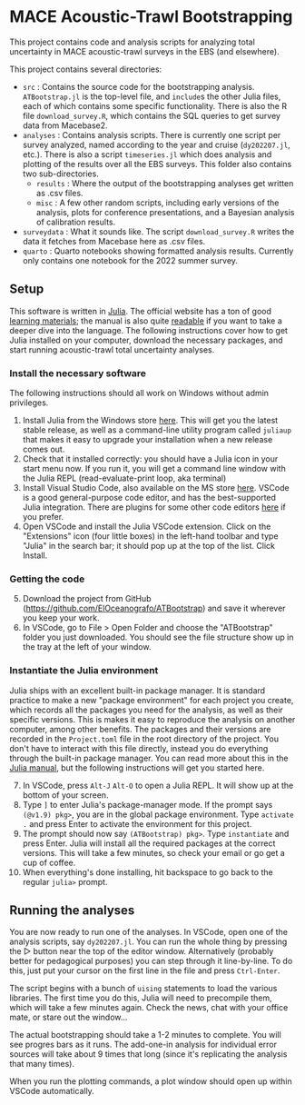 # MACE Acoustic-Trawl Bootstrapping 

This project contains code and analysis scripts for analyzing total uncertainty in 
MACE acoustic-trawl surveys in the EBS (and elsewhere).

This project contains several directories:

* `src` : Contains the source code for the bootstrapping analysis. `ATBootstrap.jl` is the
top-level file, and `include`s the other Julia files, each of which contains some specific
functionality. There is also the R file `download_survey.R`, which contains the SQL 
queries to get survey data from Macebase2.
* `analyses` : Contains analysis scripts. There is currently one script per survey 
analyzed, named according to the year and cruise (`dy202207.jl`, etc.). There is also a
script `timeseries.jl` which does analysis and plotting of the results over all the EBS
surveys. This folder also contains two sub-directories.
  * `results` : Where the output of the bootstrapping analyses get written as .csv files.
  * `misc` : A few other random scripts, including early versions of the analysis, plots
  for conference presentations, and a Bayesian analysis of calibration results.
* `surveydata` : What it sounds like. The script `download_survey.R` writes the data it
fetches from Macebase here as .csv files.
* `quarto` : Quarto notebooks showing formatted analysis results. Currently only contains
one notebook for the 2022 summer survey.


## Setup

This software is written in [Julia](https://julialang.org/). The official website has a 
ton of good [learning materials](https://julialang.org/learning/); the 
manual is also quite [readable](https://docs.julialang.org/en/v1/manual/getting-started/)
if you want to take a deeper dive into the language. The following instructions cover
how to get Julia installed on your computer, download the necessary packages, and start
running acoustic-trawl total uncertainty analyses.

### Install the necessary software

The following instructions should all work on Windows without admin privileges.

1. Install Julia from the Windows store [here](https://www.microsoft.com/store/apps/9NJNWW8PVKMN). This will get you the latest stable release, as well as a command-line
utility program called `juliaup` that makes it easy to upgrade your installation when a 
new release comes out. 
2. Check that it installed correctly: you should have a Julia icon in your start menu now.
If you run it, you will get a command line window with the Julia REPL (read-evaluate-print 
loop, aka terminal)
3. Install Visual Studio Code, also available on the MS store [here](https://apps.microsoft.com/detail/XP9KHM4BK9FZ7Q?hl=en-us&gl=US). VSCode is a good general-purpose code editor,
and has the best-supported Julia integration. There are plugins for some other code editors
[here](https://github.com/JuliaEditorSupport) if you prefer.
4. Open VSCode and install the Julia VSCode extension. Click on the "Extensions" icon (four little boxes)
in the left-hand toolbar and type "Julia" in the search bar; it should pop up at the top
of  the list. Click Install.

### Getting the code

5. Download the project from GitHub (https://github.com/ElOceanografo/ATBootstrap) and 
save it wherever you keep your work.
6. In VSCode, go to File > Open Folder and choose the "ATBootstrap" folder you just 
downloaded. You should see the file structure show up in the tray at the left of your
window.

### Instantiate the Julia environment

Julia ships with an excellent built-in package manager. It is standard practice to make
a new "package environment" for each project you create, which records all the packages
you need for the analysis, as well as their specific versions. This is makes it easy to
reproduce the analysis on another computer, among other benefits. The packages and their 
versions are recorded in the `Project.toml` file in the root directory of the project.
You don't have to interact with this file directly, instead you do everything through the
built-in package manager. You can read more about this in the 
[Julia manual](https://docs.julialang.org/en/v1/stdlib/Pkg/), but the following 
instructions will get you started here.

7. In VSCode, press `Alt-J` `Alt-O` to open a Julia REPL. It will show up at the bottom
of your screen.
8. Type `]` to enter Julia's package-manager mode. If the prompt says `(@v1.9) pkg>`, 
you are in the global package environment. Type `activate .` and press Enter to activate
the environment for this project.
9. The prompt should now say `(ATBootstrap) pkg>`. Type `instantiate` and press Enter. 
Julia will install all the required packages at the correct versions. This will take a few
minutes, so check your email or go get a cup of coffee.
10. When everything's done installing, hit backspace to go back to the regular `julia>`
prompt.

## Running the analyses

You are now ready to run one of the analyses. In VSCode, open one of the analysis scripts,
say `dy202207.jl`. You can run the whole thing by pressing the ▷ button near the top of
the editor window. Alternatively (probably better for pedagogical purposes) you can 
step through it line-by-line. To do this, just put your cursor on the first line in the 
file and press `Ctrl-Enter`. 

The script begins with a bunch of `uising` statements to load the various libraries. The
first time you do this, Julia will need to precompile them, which will take a few minutes
again. Check the news, chat with your office mate, or stare out the window...

The actual bootstrapping should take a 1-2 minutes to complete. You will see progres
bars as it runs. The add-one-in analysis for individual error sources will take about
9 times that long (since it's replicating the analysis that many times).

When you run the plotting commands, a plot window should open up within VSCode automatically.
